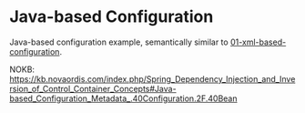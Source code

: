 # Java-based Configuration

Java-based configuration example, semantically similar to [01-xml-based-configuration](../01-xml-based-configuration).

NOKB: https://kb.novaordis.com/index.php/Spring_Dependency_Injection_and_Inversion_of_Control_Container_Concepts#Java-based_Configuration_Metadata_.40Configuration.2F.40Bean
